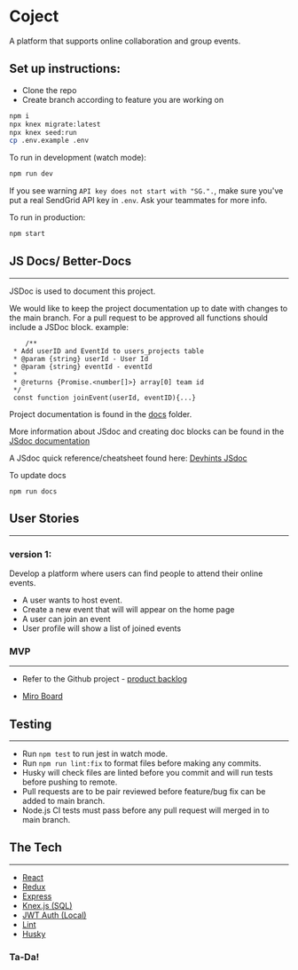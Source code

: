 # Coject

A platform that supports online collaboration and group events.

## Set up instructions:

- Clone the repo
- Create branch according to feature you are working on

```sh
npm i
npx knex migrate:latest
npx knex seed:run
cp .env.example .env
```

To run in development (watch mode):

```sh
npm run dev
```

If you see warning `API key does not start with "SG.".`, make sure you've put a real SendGrid API key in `.env`. Ask your teammates for more info.

To run in production:

```sh
npm start
```

## JS Docs/ Better-Docs

---

JSDoc is used to document this project.

We would like to keep the project documentation up to date with changes to the main branch. For a pull request to be approved all functions should include a JSDoc block.
example:

```
    /**
 * Add userID and EventId to users_projects table
 * @param {string} userId - User Id
 * @param {string} eventId - eventId
 *
 * @returns {Promise.<number[]>} array[0] team id
 */
 const function joinEvent(userId, eventID){...}
```

Project documentation is found in the [docs](./docs) folder.

More information about JSdoc and creating doc blocks can be found in the [JSdoc documentation](https://jsdoc.app/index.html)

A JSdoc quick reference/cheatsheet found here: [Devhints JSdoc](https://devhints.io/jsdoc)

To update docs

```
npm run docs
```

## User Stories

---

### version 1:

Develop a platform where users can find people to attend their online events.

- A user wants to host event.
- Create a new event that will will appear on the home page
- A user can join an event
- User profile will show a list of joined events

### MVP

---

- Refer to the Github project - [product backlog](https://github.com/post-grad-beta-test/coject/projects/1)

- [Miro Board](https://miro.com/app/board/o9J_leNHzkI=/)

## Testing

---

- Run `npm test` to run jest in watch mode.
- Run `npm run lint:fix` to format files before making any commits.
- Husky will check files are linted before you commit and will run tests before pushing to remote.
- Pull requests are to be pair reviewed before feature/bug fix can be added to main branch.
- Node.js CI tests must pass before any pull request will merged in to main branch.

## The Tech

---

- [React](https://reactjs.org/docs/getting-started.html)
- [Redux](https://redux.js.org/)
- [Express](https://expressjs.com/en/api.html)
- [Knex.js (SQL)](https://knexjs.org/)
- [JWT Auth (Local)](https://jwt.io/)
- [Lint](https://www.npmjs.com/package/lint)
- [Husky](https://www.npmjs.com/package/husky)

### Ta-Da!
